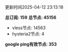 更新时间2025-04-12 23:13:18

**总订阅: 159**
**总节点: 45156**
- vless节点: 14563
- hysteria2节点: 4

**google ping有效节点: 353**

